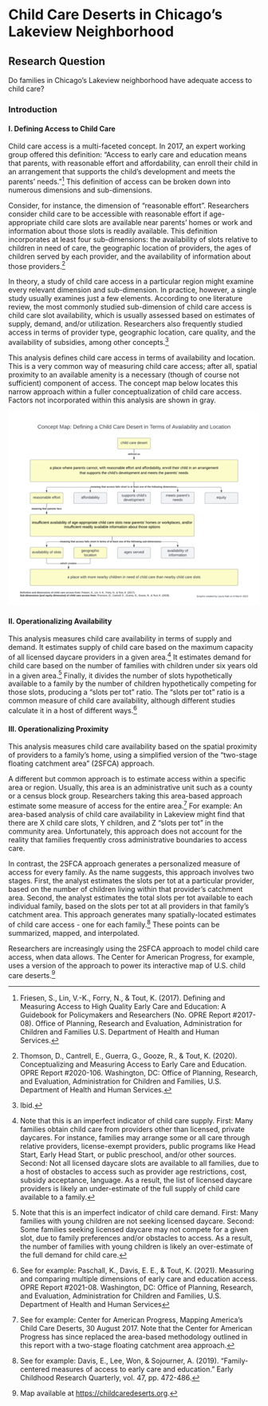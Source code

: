 # Child Care Deserts in Chicago’s Lakeview Neighborhood

## Research Question

Do families in Chicago’s Lakeview neighborhood have adequate access to child care?

### Introduction

#### I. Defining Access to Child Care

Child care access is a multi-faceted concept. In 2017, an expert working group offered this definition: “Access to early care and education means that parents, with reasonable effort and affordability, can enroll their child in an arrangement that supports the child’s development and meets the parents’ needs.”[^1] This definition of access can be broken down into numerous dimensions and sub-dimensions. 

Consider, for instance, the dimension of “reasonable effort”. Researchers consider child care to be accessible with reasonable effort if age-appropriate child care slots are available near parents’ homes or work and information about those slots is readily available. This definition incorporates at least four sub-dimensions: the availability of slots relative to children in need of care, the geographic location of providers, the ages of children served by each provider, and the availability of information about those providers.[^2]

In theory, a study of child care access in a particular region might examine every relevant dimension and sub-dimension. In practice, however, a single study usually examines just a few elements. According to one literature review, the most commonly studied sub-dimension of child care access is child care slot availability, which is usually assessed based on estimates of supply, demand, and/or utilization. Researchers also frequently studied access in terms of provider type, geographic location, care quality, and the availability of subsidies, among other concepts.[^3]

This analysis defines child care access in terms of availability and location. This is a very common way of measuring child care access; after all, spatial proximity to an available amenity is a necessary (though of course not sufficient) component of access.  The concept map below locates this narrow approach within a fuller conceptualization of child care access. Factors not incorporated within this analysis are shown in gray.

![Concept Map](/Diagrams/concept_map_v3.png)


#### II. Operationalizing Availability

This analysis measures child care availability in terms of supply and demand. It estimates supply of child care based on the maximum capacity of all licensed daycare providers in a given area.[^4] It estimates demand for child care based on the number of families with children under six years old in a given area.[^5] Finally, it divides the number of slots hypothetically available to a family by the number of children hypothetically competing for those slots, producing a “slots per tot” ratio. The “slots per tot” ratio is a common measure of child care availability, although different studies calculate it in a host of different ways.[^6]

#### III. Operationalizing Proximity

This analysis measures child care availability based on the spatial proximity of providers to a family’s home, using a simplified version of the “two-stage floating catchment area” (2SFCA) approach. 

A different but common approach is to estimate access within a specific area or region. Usually, this area is an administrative unit such as a county or a census block group. Researchers taking this area-based approach estimate some measure of access for the entire area.[^7] For example: An area-based analysis of child care availability in Lakeview might find that there are X child care slots, Y children, and Z “slots per tot” in the community area. Unfortunately, this approach does not account for the reality that families frequently cross administrative boundaries to access care. 

In contrast, the 2SFCA approach generates a personalized measure of access for every family. As the name suggests, this approach involves two stages. First, the analyst estimates the slots per tot at a particular provider, based on the number of children living within that provider’s catchment area. Second, the analyst estimates the total slots per tot available to each individual family, based on the slots per tot at all providers in that family’s catchment area. This approach generates many spatially-located estimates of child care access - one for each family.[^8] These points can be summarized, mapped, and interpolated.

Researchers are increasingly using the 2SFCA approach to model child care access, when data allows. The Center for American Progress, for example, uses a version of the approach to power its interactive map of U.S. child care deserts.[^9]




  [^1]: Friesen, S., Lin, V.-K., Forry, N., & Tout, K. (2017). Defining and Measuring Access to High Quality Early Care and Education: A Guidebook for Policymakers and Researchers (No. OPRE Report #2017-08). Office of Planning, Research and Evaluation, Administration for Children and Families U.S. Department of Health and Human Services. 
  [^2]: Thomson, D., Cantrell, E., Guerra, G., Gooze, R., & Tout, K. (2020). Conceptualizing and Measuring Access to Early Care and Education. OPRE Report #2020-106. Washington, DC: Office of Planning, Research, and Evaluation, Administration for Children and Families, U.S. Department of Health and Human Services.
  [^3]: Ibid.
  [^4]: Note that this is an imperfect indicator of child care supply. First: Many families obtain child care from providers other than licensed, private daycares. For instance, families may arrange some or all care through relative providers, license-exempt providers, public programs like Head Start, Early Head Start, or public preschool, and/or other sources. Second: Not all licensed daycare slots are available to all families, due to a host of obstacles to access such as provider age restrictions, cost, subsidy acceptance, language. As a result, the list of licensed daycare providers is likely an under-estimate of the full supply of child care available to a family.
  [^5]: Note that this is an imperfect indicator of child care demand. First: Many families with young children are not seeking licensed daycare. Second: Some families seeking licensed daycare may not compete for a given slot, due to family preferences and/or obstacles to access. As a result, the number of families with young children is likely an over-estimate of the full demand for child care.
  [^6]: See for example: Paschall, K., Davis, E. E., & Tout, K. (2021). Measuring and comparing multiple dimensions of early care and education access. OPRE Report #2021-08. Washington, DC: Office of Planning, Research, and Evaluation, Administration for Children and Families, U.S. Department of Health and Human Services
  [^7]: See for example: Center for American Progress, Mapping America’s Child Care Deserts, 30 August 2017. Note that the Center for American Progress has since replaced the area-based methodology outlined in this report with a two-stage floating catchment area approach.
  [^8]: See for example: Davis, E., Lee, Won, & Sojourner, A. (2019). “Family-centered measures of access to early care and education.” Early Childhood Research Quarterly, vol. 47, pp. 472-486.
  [^9]: Map available at https://childcaredeserts.org.
